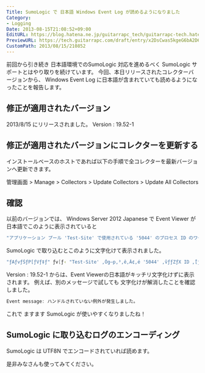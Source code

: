 ```yaml
---
Title: SumoLogic で 日本語 Windows Event Log が読めるようになりました
Category:
- Logging
Date: 2013-08-15T21:08:52+09:00
EditURL: https://blog.hatena.ne.jp/guitarrapc_tech/guitarrapc-tech.hatenablog.com/atom/entry/6802418398340959975
PreviewURL: https://tech.guitarrapc.com/draft/entry/x2DsCwas5kgeG6bA2D6W9YVaV2c
CustomPath: 2013/08/15/210852
---
```


<!--
Date: 2013-08-15T21:08:52+09:00
URL: https://tech.guitarrapc.com/entry/2013/08/15/210852
-->

前回から引き続き 日本語環境でのSumoLogic 対応を進めるべく SumoLogic サポートとはやり取りを続けています。
今回、本日リリースされたコレクターバージョンから、 Windows Event Log に日本語が含まれていても読めるようになったことを報告します。



## 修正が適用されたバージョン

2013/8/15 にリリースされました。
Version : 19.52-1


## 修正が適用されたバージョンにコレクターを更新する

インストールベースのホストであれば以下の手順で全コレクターを最新バージョンへ更新できます。

管理画面 > Manage > Collectors > Update Collectors > Update All Collectors

## 確認

以前のバージョンでは、 Windows Server 2012 Japanese で Event Viewer が日本語でこのように表示されていると

```ps1
"アプリケーション プール 'Test-Site' で使用されている '5044' のプロセス ID のワーカー プロセスは、アクティブでなかったためシャットダウンされました。アプリケーション プール タイムアウト構成は、20 分に設定されました。新しいワーカー プロセスは必要なときに開始されます。"
```


SumoLogic で取り込むとこのように文字化けて表示されました。

```ps1
"ƒAƒvƒŠƒP[ƒVƒ‡ƒ" ƒv[ƒ‹ "Test-Site' ‚Ŏg—p‚³‚ê‚Ă¢‚é '5044' ‚̃vƒƒZƒX ID ‚̃[ƒJ[ ƒvƒƒZƒX‚́AƒAƒNƒeƒBƒu‚łȂ©‚B½‚½‚߃Vƒƒƒ""
```


Version : 19.52-1 からは、Event Viewerの日本語がキッチリ文字化けずに表示されます。
例えば、別のメッセージで試しても 文字化けが解消したことを確認しました。

```ps1
Event message: ハンドルされていない例外が発生しました。
```


これで ますます SumoLogic が使いやすくなりましたね！

## SumoLogic に取り込むログのエンコーディング
SumoLogic は UTF8N でエンコードされていれば読めます。


是非みなさんも使ってみてください。
